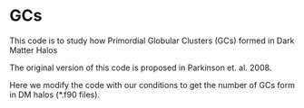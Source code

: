 # GCs
This code is to study how Primordial Globular Clusters (GCs) formed in Dark Matter Halos

The original version of this code is proposed in Parkinson et. al. 2008.

Here we modify the code with our conditions to get the number of GCs form in DM halos (*.f90 files).
